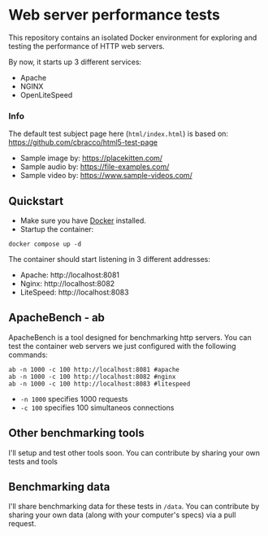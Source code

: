 # Web server performance tests
This repository contains an isolated Docker environment for exploring and testing the performance of HTTP web servers.

By now, it starts up 3 different services: 
- Apache
- NGINX
- OpenLiteSpeed

### Info
The default test subject page here (<code>html/index.html</code>) is based on: https://github.com/cbracco/html5-test-page
- Sample image by: https://placekitten.com/
- Sample audio by: https://file-examples.com/
- Sample video by: https://www.sample-videos.com/

## Quickstart
- Make sure you have [Docker](https://docs.docker.com/desktop/) installed.
- Startup the container:
```
docker compose up -d
```

The container should start listening in 3 different addresses:
- Apache: http://localhost:8081
- Nginx: http://localhost:8082
- LiteSpeed: http://localhost:8083

## ApacheBench - ab
ApacheBench is a tool designed for benchmarking http servers. You can test the container web servers we just configured with the following commands:
```
ab -n 1000 -c 100 http://localhost:8081 #apache
ab -n 1000 -c 100 http://localhost:8082 #nginx
ab -n 1000 -c 100 http://localhost:8083 #litespeed
```
- <code>-n 1000</code> specifies 1000 requests
- <code>-c 100</code> specifies 100 simultaneos connections

## Other benchmarking tools
I'll setup and test other tools soon. You can contribute by sharing your own tests and tools

## Benchmarking data
I'll share benchmarking data for these tests in <code>/data</code>. You can contribute by sharing your own data (along with your computer's specs) via a pull request.
